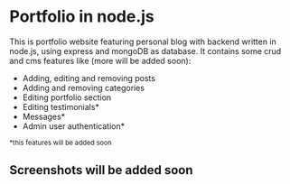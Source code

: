 # Portfolio in node.js

This is portfolio website featuring personal blog with backend written in node.js, using express and mongoDB as database. It contains some crud and cms features like (more will be added soon): 

- Adding, editing and removing posts
- Adding and removing categories 
- Editing portfolio section
- Editing testimonials*
- Messages*
- Admin user authentication*

<sub>*this features will be added soon</sub>

## Screenshots will be added soon